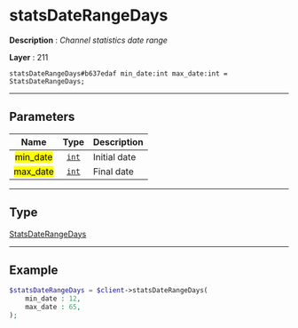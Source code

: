 # statsDateRangeDays

**Description** : *Channel statistics date range*

**Layer** : 211

```tl
statsDateRangeDays#b637edaf min_date:int max_date:int = StatsDateRangeDays;
```

---

## Parameters

| Name | Type | Description |
| :---: | :---: | :--- |
| <mark>min_date</mark> | [`int`](type/int) | Initial date |
| <mark>max_date</mark> | [`int`](type/int) | Final date |

---

## Type

[StatsDateRangeDays](type/StatsDateRangeDays)

---

## Example

```php
$statsDateRangeDays = $client->statsDateRangeDays(
	min_date : 12,
	max_date : 65,
);
```